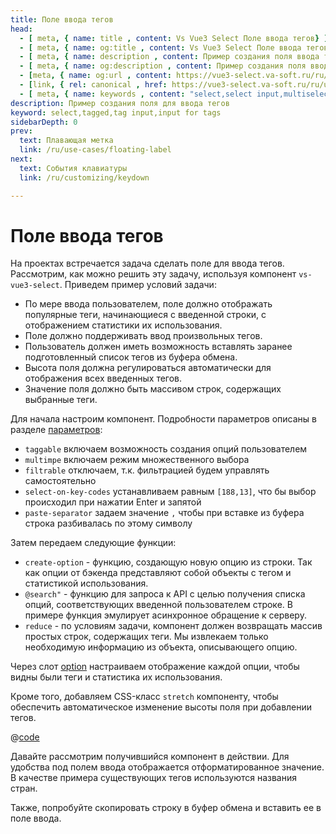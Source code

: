 ```yaml
---
title: Поле ввода тегов
head:
  - [ meta, { name: title , content: Vs Vue3 Select Поле ввода тегов} ]
  - [ meta, { name: og:title , content: Vs Vue3 Select Поле ввода тегов} ]
  - [ meta, { name: description , content: Пример создания поля ввода тегов на основе компонента Vs Vue3 Select} ]
  - [ meta, { name: og:description , content: Пример создания поля ввода тегов на основе компонента Vs Vue3 Select} ]
  - [meta, { name: og:url , content: https://vue3-select.va-soft.ru/ru/use-cases/tag-input/ }]
  - [link, { rel: canonical , href: https://vue3-select.va-soft.ru/ru/use-cases/tag-input/ }]
  - [ meta, { name: keywords , content: "select,select input,multiselect,vue,vue3,vue3 component,vue3 select,dropdown,tagged,tag input,input for tags"} ]
description: Пример создания поля для ввода тегов
keyword: select,tagged,tag input,input for tags
sidebarDepth: 0
prev:
  text: Плавающая метка
  link: /ru/use-cases/floating-label
next:
  text: События клавиатуры
  link: /ru/customizing/keydown

---
```


# Поле ввода тегов

На проектах встречается задача сделать поле для ввода тегов. Рассмотрим, как можно решить эту задачу, используя
компонент `vs-vue3-select`. Приведем пример условий задачи:

* По мере ввода пользователем, поле должно отображать популярные теги, начинающиеся с введенной строки, с отображением
  статистики их использования.
* Поле должно поддерживать ввод произвольных тегов.
* Пользователь должен иметь возможность вставлять заранее подготовленный список тегов из буфера обмена.
* Высота поля должна регулироваться автоматически для отображения всех введенных тегов.
* Значение поля должно быть массивом строк, содержащих выбранные теги.

Для начала настроим компонент. Подробности параметров описаны в разделе [параметров](/ru/api/props/):

* `taggable` включаем возможность создания опций пользователем
* `multimpe` включаем режим множественного выбора
* `filtrable` отключаем, т.к. фильтрацией будем управлять самостоятельно
* `select-on-key-codes` устанавливаем равным `[188,13]`, что бы выбор происходил при нажатии Enter и запятой
* `paste-separator` задаем значение `,` чтобы при вставке из буфера строка разбивалась по этому символу

Затем передаем следующие функции:

* `create-option` - функцию, создающую новую опцию из строки. Так как опции от бэкенда представляют собой объекты с
  тегом и статистикой использования.
* `@search"` - функцию для запроса к API с целью получения списка опций, соответствующих введенной пользователем строке.
  В примере функция эмулирует асинхронное обращение к серверу.
* `reduce` - по условиям задачи, компонент должен возвращать массив простых строк, содержащих теги. Мы извлекаем только
  необходимую информацию из объекта, описывающего опцию.

Через слот [option](/ru/api/slots#option) настраиваем отображение каждой опции, чтобы видны были теги и статистика их
использования.

Кроме того, добавляем CSS-класс `stretch` компоненту, чтобы обеспечить автоматическое изменение высоты поля при
добавлении тегов.

@[code](../../../.vuepress/components/TagInput.vue)

Давайте рассмотрим получившийся компонент в действии. Для удобства под полем ввода отображается отформатированное
значение. В качестве примера существующих тегов используются названия стран.

<TagInput/>

Также, попробуйте скопировать строку в буфер обмена и вставить ее в поле ввода.

<TagString value="vue,angular,react, react"/>
